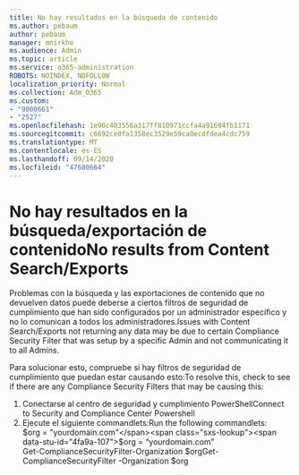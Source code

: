 ```yaml
---
title: No hay resultados en la búsqueda de contenido
ms.author: pebaum
author: pebaum
manager: mnirkhe
ms.audience: Admin
ms.topic: article
ms.service: o365-administration
ROBOTS: NOINDEX, NOFOLLOW
localization_priority: Normal
ms.collection: Adm_O365
ms.custom:
- "9000661"
- "2527"
ms.openlocfilehash: 1e90c403556a317ff810971ccfa4a91694fb1171
ms.sourcegitcommit: c6692ce0fa1358ec3529e59ca0ecdfdea4cdc759
ms.translationtype: MT
ms.contentlocale: es-ES
ms.lasthandoff: 09/14/2020
ms.locfileid: "47680664"
---
```

# <a name="no-results-from-content-searchexports"></a><span data-ttu-id="4fa9a-102">No hay resultados en la búsqueda/exportación de contenido</span><span class="sxs-lookup"><span data-stu-id="4fa9a-102">No results from Content Search/Exports</span></span>

<span data-ttu-id="4fa9a-103">Problemas con la búsqueda y las exportaciones de contenido que no devuelven datos puede deberse a ciertos filtros de seguridad de cumplimiento que han sido configurados por un administrador específico y no lo comunican a todos los administradores.</span><span class="sxs-lookup"><span data-stu-id="4fa9a-103">Issues with Content Search/Exports not returning any data may be due to certain Compliance Security Filter that was setup by a specific Admin and not communicating it to all Admins.</span></span>

<span data-ttu-id="4fa9a-104">Para solucionar esto, compruebe si hay filtros de seguridad de cumplimiento que puedan estar causando esto:</span><span class="sxs-lookup"><span data-stu-id="4fa9a-104">To resolve this, check to see if there are any Compliance Security Filters that may be causing this:</span></span>
1. <span data-ttu-id="4fa9a-105">Conectarse al centro de seguridad y cumplimiento PowerShell</span><span class="sxs-lookup"><span data-stu-id="4fa9a-105">Connect to Security and Compliance Center Powershell</span></span>
2. <span data-ttu-id="4fa9a-106">Ejecute el siguiente commandlets:</span><span class="sxs-lookup"><span data-stu-id="4fa9a-106">Run the following commandlets:</span></span>
<br><span data-ttu-id="4fa9a-107">$org = "yourdomain.com"</span><span class="sxs-lookup"><span data-stu-id="4fa9a-107">$org = “yourdomain.com”</span></span>
<br><span data-ttu-id="4fa9a-108">Get-ComplianceSecurityFilter-Organization $org</span><span class="sxs-lookup"><span data-stu-id="4fa9a-108">Get-ComplianceSecurityFilter -Organization $org</span></span>
